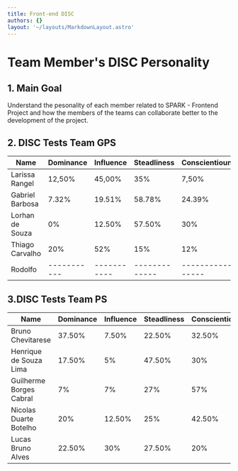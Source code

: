 ```yaml
---
title: Front-end DISC
authors: {}
layout: '~/layouts/MarkdownLayout.astro'
---
```


# Team Member's DISC Personality

## 1. Main Goal

Understand the pesonality of each member related to SPARK - Frontend Project and how the members of the teams can collaborate better to the development of the project.

## 2. DISC Tests Team GPS

| Name             | Dominance | Influence | Steadliness | Conscientiouness |
|------------------|-----------|-----------|-------------|------------------|
| Larissa Rangel   |12,50%|45,00%|35%|7,50%|
| Gabriel Barbosa  | 7.32% | 19.51% | 58.78% | 24.39% |
| Lorhan de Souza  | 0% | 12.50% | 57.50% | 30% |
| Thiago Carvalho  | 20% | 52% | 15% | 12% |
| Rodolfo          |-----------|-----------|-------------|------------------|

## 3.DISC Tests Team PS

| Name             | Dominance | Influence | Steadliness | Conscientiouness |
|------------------|-----------|-----------|-------------|------------------|
| Bruno Chevitarese | 37.50% | 7.50% | 22.50% | 32.50% |
| Henrique de Souza Lima   | 17.50% | 5% | 47.50% | 30% |
| Guilherme Borges Cabral   | 7% | 7% | 27% | 57% |
| Nicolas Duarte Botelho  | 20% | 12.50% | 25% | 42.50% |
| Lucas Bruno Alves   | 22.50% | 30% | 27.50% | 20% |